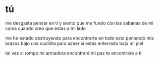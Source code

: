 # tú

me desgasta pensar en ti
y siento que me fundo con las sabanas de mi cama
cuando creo que estas a mi lado

me he estado destruyendo para encontrarte en todo esto
poniendo mis brazos bajo una cuchilla
para saber si estas enterrado bajo mi piel

tal vez si rompo mi armadura
encontraré mi paz
te encontraré a ti